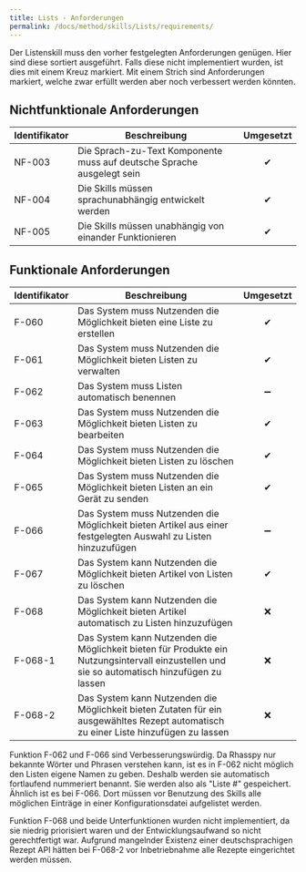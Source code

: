 ```yaml
---
title: Lists - Anforderungen
permalink: /docs/method/skills/Lists/requirements/
---
```


Der Listenskill muss den vorher festgelegten Anforderungen genügen. Hier sind diese sortiert ausgeführt. Falls diese nicht implementiert wurden, ist dies mit einem Kreuz markiert. Mit einem Strich sind Anforderungen markiert, welche zwar erfüllt werden aber noch verbessert werden könnten. 

## Nichtfunktionale Anforderungen

| Identifikator | Beschreibung                                                                                                  | Umgesetzt |
|--------|------------------------------------------------------------------------|:---:|
| NF-003 | Die Sprach-zu-Text Komponente muss auf deutsche Sprache ausgelegt sein | ✔ |
| NF-004 | Die Skills müssen sprachunabhängig entwickelt werden                   |  ✔|
| NF-005 | Die Skills müssen unabhängig von einander Funktionieren                | ✔ |

## Funktionale Anforderungen

| Identifikator | Beschreibung                                                                                                  | Umgesetzt |
|---------|-----------------------------------------------------------------------------------------------------------------------------------------------|:---:|
| F-060   | Das System muss Nutzenden die Möglichkeit bieten eine Liste zu erstellen                                                                      | ✔ |
| F-061   | Das System muss Nutzenden die Möglichkeit bieten Listen zu verwalten                                                                          | ✔ |
| F-062   | Das System muss Listen automatisch benennen                                                                                                   | ➖ |
| F-063   | Das System muss Nutzenden die Möglichkeit bieten Listen zu bearbeiten                                                                         | ✔ |
| F-064   | Das System muss Nutzenden die Möglichkeit bieten Listen zu löschen                                                                            | ✔ |
| F-065   | Das System muss Nutzenden die Möglichkeit bieten Listen an ein Gerät zu senden                                                                | ✔ |
| F-066   | Das System muss Nutzenden die Möglichkeit bieten Artikel aus einer festgelegten Auswahl zu Listen hinzuzufügen                                | ➖ |
| F-067   | Das System kann Nutzenden die Möglichkeit bieten Artikel von Listen zu löschen                                                                | ✔ |
| F-068   | Das System kann Nutzenden die Möglichkeit bieten Artikel automatisch zu Listen hinzuzufügen                                                   | ❌ |
| F-068-1 | Das System kann Nutzenden die Möglichkeit bieten für Produkte ein Nutzungsintervall einzustellen und sie so automatisch hinzufügen zu lassen | ❌ |
| F-068-2 | Das System kann Nutzenden die Möglichkeit bieten Zutaten für ein ausgewähltes Rezept automatisch zu einer Liste hinzufügen zu lassen          | ❌ |

Funktion F-062 und F-066 sind Verbesserungswürdig. Da Rhasspy nur bekannte Wörter und Phrasen verstehen kann, ist es in F-062 nicht möglich den Listen eigene Namen zu geben. Deshalb werden sie automatisch fortlaufend nummeriert benannt. Sie werden also als "Liste #" gespeichert. Ähnlich ist es bei F-066. Dort müssen vor Benutzung des Skills alle möglichen Einträge in einer Konfigurationsdatei aufgelistet werden. <br>

Funktion F-068 und beide Unterfunktionen wurden nicht implementiert, da sie niedrig priorisiert waren und der Entwicklungsaufwand so nicht gerechtfertigt war. Aufgrund mangelnder Existenz einer deutschsprachigen Rezept API hätten bei F-068-2 vor Inbetriebnahme alle Rezepte eingerichtet werden müssen. 
